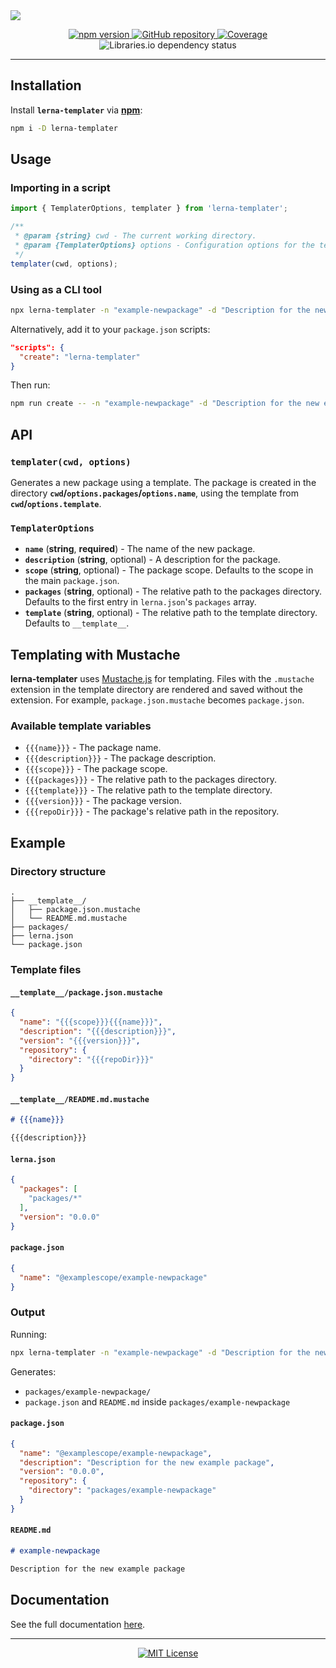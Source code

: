<img src="https://repository-images.githubusercontent.com/421865817/93b5b25d-bf76-4a47-b04e-be734716c56d">

<p align="center">
  <a href="https://npmjs.com/package/lerna-templater/" target="_blank">
    <img src="https://img.shields.io/npm/v/lerna-templater.svg" alt="npm version" />
  </a>

  <a href="https://github.com/rdarida/lerna-templater" target="_blank">
    <img src="https://img.shields.io/badge/-repository-222222?style=flat&logo=github" alt="GitHub repository" />
  </a>

  <a href="https://sonarcloud.io/dashboard?id=rdarida_lerna-templater" target="_blank">
    <img src="https://sonarcloud.io/api/project_badges/measure?project=rdarida_lerna-templater&metric=coverage" alt="Coverage" />
  </a>

  <img src="https://img.shields.io/librariesio/release/npm/lerna-templater" alt="Libraries.io dependency status" />
</p>
<hr>

## Installation
Install **`lerna-templater`** via **[npm](https://npmjs.org/package/lerna-templater)**:

```sh
npm i -D lerna-templater
```

## Usage
### Importing in a script
```ts
import { TemplaterOptions, templater } from 'lerna-templater';

/**
 * @param {string} cwd - The current working directory.
 * @param {TemplaterOptions} options - Configuration options for the templater.
 */
templater(cwd, options);
```

### Using as a CLI tool
```sh
npx lerna-templater -n "example-newpackage" -d "Description for the new example package"
```

Alternatively, add it to your `package.json` scripts:
```json
"scripts": {
  "create": "lerna-templater"
}
```

Then run:
```sh
npm run create -- -n "example-newpackage" -d "Description for the new example package"
```

## API
### `templater(cwd, options)`
Generates a new package using a template. The package is created in the directory **`cwd`/`options.packages`/`options.name`**, using the template from **`cwd`/`options.template`**.

### `TemplaterOptions`
- **`name`** (**string**, **required**) - The name of the new package.
- **`description`** (**string**, optional) - A description for the package.
- **`scope`** (**string**, optional) - The package scope. Defaults to the scope in the main `package.json`.
- **`packages`** (**string**, optional) - The relative path to the packages directory. Defaults to the first entry in `lerna.json`'s `packages` array.
- **`template`** (**string**, optional) - The relative path to the template directory. Defaults to `__template__`.

## Templating with Mustache
**lerna-templater** uses [Mustache.js](https://npmjs.org/package/mustache) for templating. Files with the `.mustache` extension in the template directory are rendered and saved without the extension. For example, `package.json.mustache` becomes `package.json`.

### Available template variables
- `{{{name}}}` - The package name.
- `{{{description}}}` - The package description.
- `{{{scope}}}` - The package scope.
- `{{{packages}}}` - The relative path to the packages directory.
- `{{{template}}}` - The relative path to the template directory.
- `{{{version}}}` - The package version.
- `{{{repoDir}}}` - The package's relative path in the repository.

## Example
### Directory structure
```
.
├── __template__/
│   ├── package.json.mustache
│   └── README.md.mustache
├── packages/
├── lerna.json
└── package.json
```

### Template files
#### `__template__/package.json.mustache`
```json
{
  "name": "{{{scope}}}{{{name}}}",
  "description": "{{{description}}}",
  "version": "{{{version}}}",
  "repository": {
    "directory": "{{{repoDir}}}"
  }
}
```

#### `__template__/README.md.mustache`
```md
# {{{name}}}

{{{description}}}
```

#### `lerna.json`
```json
{
  "packages": [
    "packages/*"
  ],
  "version": "0.0.0"
}
```

#### `package.json`
```json
{
  "name": "@examplescope/example-newpackage"
}
```

### Output
Running:
```sh
npx lerna-templater -n "example-newpackage" -d "Description for the new example package" -s "@examplescope"
```
Generates:
- `packages/example-newpackage/`
- `package.json` and `README.md` inside `packages/example-newpackage`

#### `package.json`
```json
{
  "name": "@examplescope/example-newpackage",
  "description": "Description for the new example package",
  "version": "0.0.0",
  "repository": {
    "directory": "packages/example-newpackage"
  }
}
```

#### `README.md`
```md
# example-newpackage

Description for the new example package
```

## Documentation
See the full documentation [here](https://rdarida.github.io/lerna-templater/).

<hr>

<p align="center">
  <a href="LICENSE" target="_blank">
    <img src="https://img.shields.io/badge/license-MIT-green" alt="MIT License" />
  </a>
</p>
